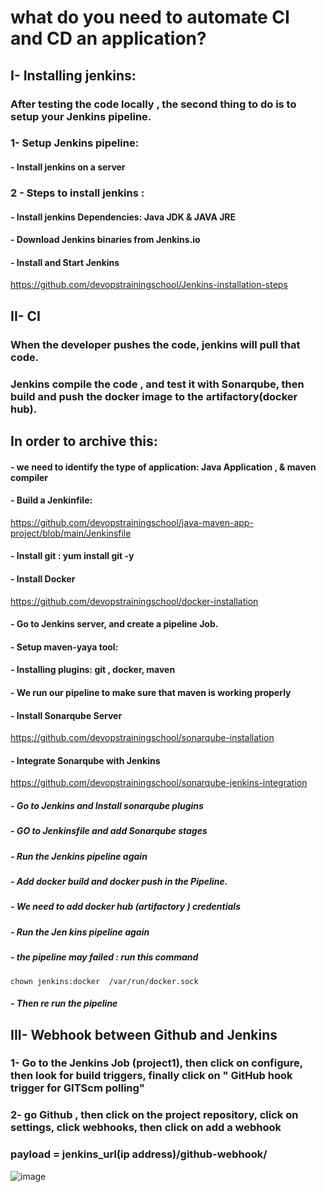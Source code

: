 
# what do you need to automate CI and CD an application?
## I- Installing jenkins:
### After testing the code locally , the second thing to do is to setup your Jenkins pipeline.
### 1- Setup Jenkins pipeline:
#### - Install jenkins on a server 
### 2 - Steps to install jenkins : 
#### - Install jenkins Dependencies: Java JDK & JAVA JRE
#### - Download Jenkins binaries from Jenkins.io
#### - Install and Start Jenkins
https://github.com/devopstrainingschool/Jenkins-installation-steps

## II- CI
### When the developer pushes the code, jenkins will pull that code.
### Jenkins compile the code , and test it with Sonarqube, then build and push the docker image to the artifactory(docker hub).
## In order to archive this:
#### - we need to identify the type of application: Java Application , & maven compiler
#### - Build a Jenkinfile: 
https://github.com/devopstrainingschool/java-maven-app-project/blob/main/Jenkinsfile
#### - Install git : yum install git -y
#### - Install Docker
https://github.com/devopstrainingschool/docker-installation
#### - Go to Jenkins server, and create a pipeline Job.
#### - Setup maven-yaya tool: 
#### - Installing plugins: git , docker, maven
#### - We run our pipeline to make sure that maven is working properly
#### - Install Sonarqube Server
https://github.com/devopstrainingschool/sonarqube-installation
#### - Integrate Sonarqube with Jenkins
https://github.com/devopstrainingschool/sonarqube-jenkins-integration
##### - Go to Jenkins and Install sonarqube plugins
##### - GO to Jenkinsfile and add Sonarqube stages
##### - Run the Jenkins pipeline again
##### - Add docker build and docker push in the Pipeline.
##### - We need to add docker hub (artifactory ) credentials
##### - Run the Jen kins pipeline again
##### - the pipeline may failed : run this command
```
chown jenkins:docker  /var/run/docker.sock
```
##### - Then re run the pipeline
## III- Webhook between Github and Jenkins
### 1- Go to the Jenkins Job (project1), then click on configure, then look for build triggers, finally click on " GitHub hook trigger for GITScm polling"
### 2- go Github , then click on the project repository, click on settings, click webhooks, then click on add a webhook
### payload = jenkins_url(ip address)/github-webhook/
![image](https://user-images.githubusercontent.com/107158398/184759249-b3f1f524-a272-417c-8487-bc0e0067c80c.png)




